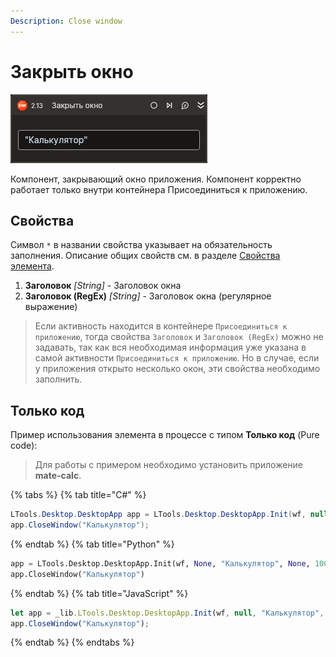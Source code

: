 ```yaml
---
Description: Close window
---
```


# Закрыть окно

![](../../../.gitbook/assets1/close-window-activity.png)

Компонент, закрывающий окно приложения. Компонент корректно работает только внутри контейнера Присоединиться к приложению.

## Свойства

Символ `*` в названии свойства указывает на обязательность заполнения. Описание общих свойств см. в разделе [Свойства элемента](https://docs.primo-rpa.ru/primo-rpa/primo-studio/process/elements#svoistva-elementa).

1. **Заголовок** *[String]* - Заголовок окна  
1. **Заголовок (RegEx)** *[String]* - Заголовок окна (регулярное выражение)

> Если активность находится в контейнере `Присоединиться к приложению`, тогда свойства `Заголовок` и `Заголовок (RegEx)` можно не задавать, так как вся необходимая информация уже указана в самой активности `Присоединиться к приложению`. Но в случае, если у приложения открыто несколько окон, эти свойства необходимо заполнить.


## Только код  

Пример использования элемента в процессе с типом **Только код** (Pure code):  
> Для работы с примером необходимо установить приложение **mate-calc**.  

{% tabs %}
{% tab title="C#" %}
```csharp
LTools.Desktop.DesktopApp app = LTools.Desktop.DesktopApp.Init(wf, null, "Калькулятор", 10000, true, LTools.Desktop.Model.DesktopTypes.UIAUTOMATION);
app.CloseWindow("Калькулятор");
```
{% endtab %}
{% tab title="Python" %}
```python
app = LTools.Desktop.DesktopApp.Init(wf, None, "Калькулятор", None, 10000, True, LTools.Desktop.Model.DesktopTypes.UIAUTOMATION)
app.CloseWindow("Калькулятор")
```
{% endtab %}
{% tab title="JavaScript" %}
```javascript
let app = _lib.LTools.Desktop.DesktopApp.Init(wf, null, "Калькулятор", 10000, true, _lib.LTools.Desktop.Model.DesktopTypes.UIAUTOMATION);
app.CloseWindow("Калькулятор");
```
{% endtab %}
{% endtabs %}
